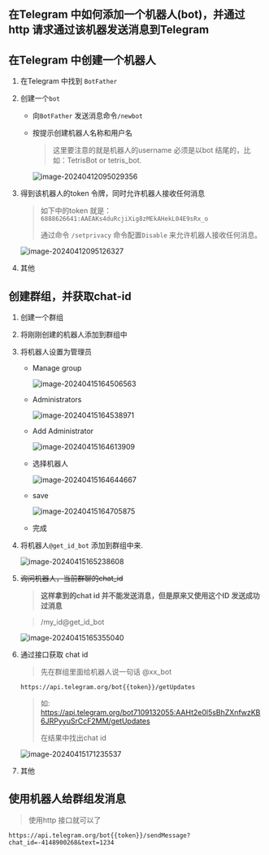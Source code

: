 







## 在Telegram 中如何添加一个机器人(bot)，并通过http 请求通过该机器发送消息到Telegram 



## 在Telegram 中创建一个机器人

1. 在Telegram 中找到 `BotFather`

2. 创建一个`bot`

   - 向`BotFather` 发送消息命令`/newbot`

   - 按提示创建机器人名称和用户名

     > 这里要注意的就是机器人的username 必须是以bot 结尾的，比如：TetrisBot or tetris_bot.

     ![image-20240412095029356](01-add_bot.assets/image-20240412095029356.png)

3. 得到该机器人的token 令牌，同时允许机器人接收任何消息

   > 如下中的token 就是：`6888626641:AAEAKs4duRcjiXig8zMEkAHekL04E9sRx_o`
   >
   > 通过命令 `/setprivacy` 命令配置`Disable` 来允许机器人接收任何消息。

   ![image-20240412095126327](01-add_bot.assets/image-20240412095126327.png)

4. 其他

## 创建群组，并获取chat-id

1. 创建一个群组

2. 将刚刚创建的机器人添加到群组中

3. 将机器人设置为管理员

   - Manage group

     ![image-20240415164506563](01-add_bot.assets/image-20240415164506563.png)

   - Administrators

     ![image-20240415164538971](01-add_bot.assets/image-20240415164538971.png)

   - Add Administrator

     ![image-20240415164613909](01-add_bot.assets/image-20240415164613909.png)

   - 选择机器人

     ![image-20240415164644667](01-add_bot.assets/image-20240415164644667.png)

   - save

     ![image-20240415164705875](01-add_bot.assets/image-20240415164705875.png)

   - 完成

4. 将机器人`@get_id_bot` 添加到群组中来.

   ![image-20240415165238608](01-add_bot.assets/image-20240415165238608.png)

5. ~~询问机器人，当前群聊的chat_id~~   

   >  **这样拿到的chat id 并不能发送消息，但是原来又使用这个ID 发送成功过消息**

   > /my_id@get_id_bot

   ![image-20240415165355040](01-add_bot.assets/image-20240415165355040.png)

6. 通过接口获取 chat id

   > 先在群组里面给机器人说一句话 @xx_bot

   ```http
   https://api.telegram.org/bot{{token}}/getUpdates
   ```

   > 如: https://api.telegram.org/bot7109132055:AAHt2e0l5sBhZXnfwzKB6JRPyyuSrCcF2MM/getUpdates
   >
   > 在结果中找出chat id

   ![image-20240415171235537](01-add_bot.assets/image-20240415171235537.png)

7. 其他

## 使用机器人给群组发消息

> 使用http 接口就可以了

```http
https://api.telegram.org/bot{{token}}/sendMessage?chat_id=-4148900268&text=1234
```


